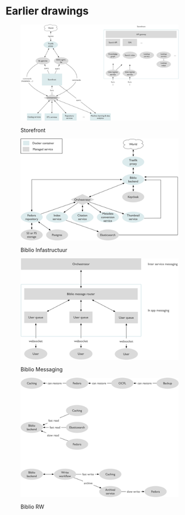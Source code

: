 # Earlier drawings

<figure><img src="../../../.gitbook/assets/storefront.png" alt=""><figcaption><p>Storefront</p></figcaption></figure>



<figure><img src="../../../.gitbook/assets/biblio_infra (1).png" alt=""><figcaption><p>Biblio Infastructuur</p></figcaption></figure>

<figure><img src="../../../.gitbook/assets/biblio_messaging (1).png" alt=""><figcaption><p>Biblio Messaging</p></figcaption></figure>

<figure><img src="../../../.gitbook/assets/biblio_rw (1).png" alt=""><figcaption><p>Biblio RW</p></figcaption></figure>
